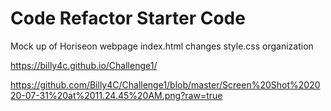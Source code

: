 # Code Refactor Starter Code
Mock up of Horiseon webpage 
index.html changes
style.css organization

https://billy4c.github.io/Challenge1/

https://github.com/Billy4C/Challenge1/blob/master/Screen%20Shot%202020-07-31%20at%2011.24.45%20AM.png?raw=true
